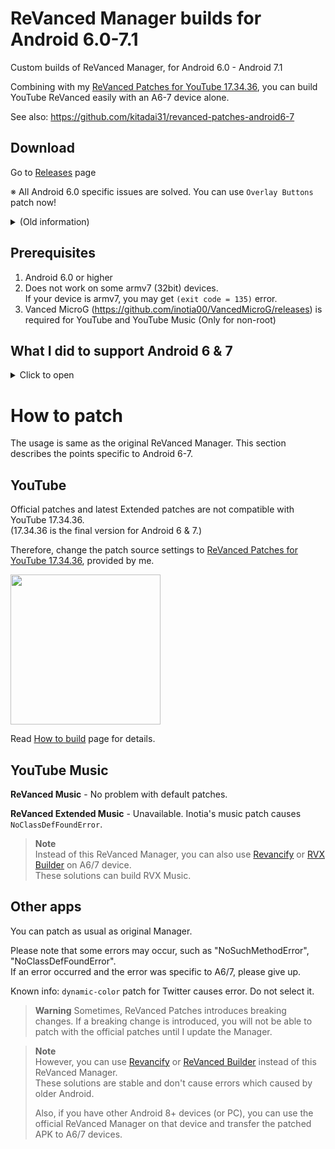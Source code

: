 # ReVanced Manager builds for Android 6.0-7.1

Custom builds of ReVanced Manager, for Android 6.0 - Android 7.1

Combining with my [ReVanced Patches for YouTube 17.34.36](https://github.com/kitadai31/revanced-patches-android6-7), you can build YouTube ReVanced easily with an A6-7 device alone.

See also: https://github.com/kitadai31/revanced-patches-android6-7


## Download
Go to [Releases](https://github.com/kitadai31/revanced-manager-android6-7/releases) page

※ All Android 6.0 specific issues are solved. You can use `Overlay Buttons` patch now!

<details>

<summary>(Old information)</summary>

**⚠ Limitations on Android 6.0 ⚠**

**If you are using Android 6.0, read this**

- DO NOT select `Overlay Buttons` patch!
  - If this patch is selected, patching will be aborted with `(exit code = 1)` while compiling resources.
  - If you need the overlay buttons, use other build methods.
- After patching, the "Install" button does not working.
  - When you press it, it says "There was a problem parsing the package."
  - Instead, export the APK and Install it later.

<img src="https://github.com/kitadai31/revanced-manager-android6-7/assets/90122968/ca98a8f5-a617-442f-9460-65009f114fad" width="240">

</details>

## Prerequisites
1. Android 6.0 or higher
2. Does not work on some armv7 (32bit) devices.  
If your device is armv7, you may get `(exit code = 135)` error.
3. Vanced MicroG (https://github.com/inotia00/VancedMicroG/releases) is required for YouTube and YouTube Music (Only for non-root)

## What I did to support Android 6 & 7

<details>

<summary>Click to open</summary>

- Change minSdkVersion to 23
- [Fix dependent library's problem](https://github.com/kitadai31/flutter_plugin_device_apps/commit/a8bff360982d7acb545b97c19c221560bc5ffa91)
- Change apksig library to [MuntashirAkon/apksig-android](https://github.com/MuntashirAkon/apksig-android). thank you!
- Enable java.nio coreLibraryDesugaring
- Remove usage of unsupported java.nio.file API from patches ([Patches side change](https://github.com/kitadai31/revanced-patches-android6-7/commit/aada74d77793c9783a7015a051474a1f6567eb60))
- Downgrade revanced-patcher's kotlin dependencies version (AGP 7.4.2 cannot desugar kotlin-stdlib 1.9 jar)

</details>

# How to patch
The usage is same as the original ReVanced Manager. This section describes the points specific to Android 6-7.

## YouTube
Official patches and latest Extended patches are not compatible with YouTube 17.34.36.  
(17.34.36 is the final version for Android 6 & 7.)

Therefore, change the patch source settings to [ReVanced Patches for YouTube 17.34.36](https://github.com/kitadai31/revanced-patches-android6-7), provided by me.

<img src="https://user-images.githubusercontent.com/90122968/230283820-dd55a454-6267-43dc-a6c0-eb1b6f5f4e15.png" width="240">

Read [How to build](https://github.com/kitadai31/revanced-patches-android6-7/wiki/How-to-build) page for details.

## YouTube Music
**ReVanced Music** - No problem with default patches.

**ReVanced Extended Music** - Unavailable. Inotia's music patch causes `NoClassDefFoundError`.

> **Note**  
> Instead of this ReVanced Manager, you can also use [Revancify](https://github.com/decipher3114/Revancify) or [RVX Builder](https://github.com/inotia00/rvx-builder) on A6/7 device.  
These solutions can build RVX Music.

## Other apps
You can patch as usual as original Manager.

Please note that some errors may occur, such as "NoSuchMethodError", "NoClassDefFoundError".  
If an error occurred and the error was specific to A6/7, please give up.

Known info: `dynamic-color` patch for Twitter causes error. Do not select it.

> **Warning**
> Sometimes, ReVanced Patches introduces breaking changes. If a breaking change is introduced, you will not be able to patch with the official patches until I update the Manager.

> **Note**  
> However, you can use [Revancify](https://github.com/decipher3114/Revancify) or [ReVanced Builder](https://github.com/reisxd/rvx-builder) instead of this ReVanced Manager.  
These solutions are stable and don't cause errors which caused by older Android.
>
> Also, if you have other Android 8+ devices (or PC), you can use the official ReVanced Manager on that device and transfer the patched APK to A6/7 devices.

